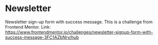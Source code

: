# Newsletter
Newsletter sign-up form with success message. This is a challenge from Frontend Mentor. Link: https://www.frontendmentor.io/challenges/newsletter-signup-form-with-success-message-3FC1AZbNrv/hub
